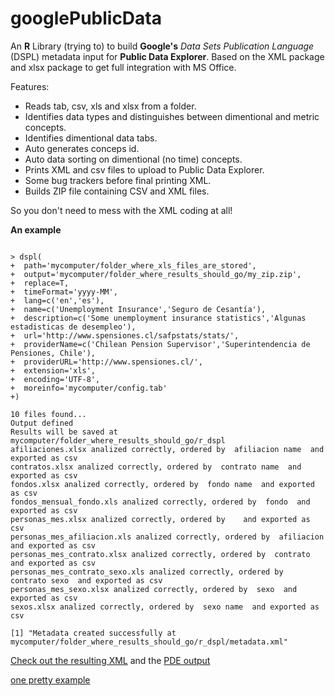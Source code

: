 # googlePublicData #
An **R** Library (trying to) to build **Google's** _Data Sets Publication Language_ (DSPL) metadata input for **Public Data Explorer**. Based on the XML package and xlsx package to get full integration with MS Office.

Features:
  * Reads tab, csv, xls and xlsx from a folder.
  * Identifies data types and distinguishes between dimentional and metric concepts.
  * Identifies dimentional data tabs.
  * Auto generates conceps id.
  * Auto data sorting on dimentional (no time) concepts.
  * Prints XML and csv files to upload to Public Data Explorer.
  * Some bug trackers before final printing XML.
  * Builds ZIP file containing CSV and XML files.

So you don't need to mess with the XML coding at all!

**An example**
```

> dspl(
+  path='mycomputer/folder_where_xls_files_are_stored',
+  output='mycomputer/folder_where_results_should_go/my_zip.zip',
+  replace=T,
+  timeFormat='yyyy-MM',
+  lang=c('en','es'),
+  name=c('Unemployment Insurance','Seguro de Cesantía'),
+  description=c('Some unemployment insurance statistics','Algunas estadisticas de desempleo'),
+  url='http://www.spensiones.cl/safpstats/stats/',
+  providerName=c('Chilean Pension Supervisor','Superintendencia de Pensiones, Chile'),
+  providerURL='http://www.spensiones.cl/',
+  extension='xls',
+  encoding='UTF-8',
+  moreinfo='mycomputer/config.tab'
+)

10 files found...
Output defined
Results will be saved at
mycomputer/folder_where_results_should_go/r_dspl
afiliaciones.xlsx analized correctly, ordered by  afiliacion name  and exported as csv
contratos.xlsx analized correctly, ordered by  contrato name  and exported as csv
fondos.xlsx analized correctly, ordered by  fondo name  and exported as csv
fondos_mensual_fondo.xls analized correctly, ordered by  fondo  and exported as csv
personas_mes.xlsx analized correctly, ordered by    and exported as csv
personas_mes_afiliacion.xls analized correctly, ordered by  afiliacion  and exported as csv
personas_mes_contrato.xlsx analized correctly, ordered by  contrato  and exported as csv
personas_mes_contrato_sexo.xls analized correctly, ordered by  contrato sexo  and exported as csv
personas_mes_sexo.xlsx analized correctly, ordered by  sexo  and exported as csv
sexos.xlsx analized correctly, ordered by  sexo name  and exported as csv

[1] "Metadata created successfully at mycomputer/folder_where_results_should_go/r_dspl/metadata.xml"
```

[Check out the resulting XML](https://code.google.com/p/rdspl/source/browse/example/r_pde/metadata.xml) and the [PDE output](http://www.google.com/publicdata/explore?ds=z7j7rseag2fj1j_&ctype=l&strail=false&bcs=d&nselm=h&met_y=afiliados_que_recibieron_pago_de_la_prestacion_por_cesantia&scale_y=lin&ind_y=false&rdim=sexo&idim=sexo:H:M:NA&ifdim=sexo&tdim=true&tstart=1035082800000&tend=1324350000000)

[one pretty example](http://www.google.com/publicdata/explore?ds=k9eg0lf9k0fgj_&ctype=b&strail=true&bcs=d&nselm=s&met_y=prom_de_escolaridad&scale_y=lin&ind_y=false&met_x=porc_pob_pobre&scale_x=lin&ind_x=false&met_s=tasa_de_desocupacion&scale_s=lin&ind_s=false&met_c=porc_de_menores_de_6_agnos_con_sobrepeso_u_obeso&scale_c=lin&ind_c=false&idim=region:II:IX:III:XI:XV:IV:VIII:X:XII:RM:VI:I:V:VII:XIV&ifdim=region&hl=es&dl=es&ind=false&icfg=k9eg0lf9k0fgj_%253A8%253Aregion%26%26II:::2009%7Ck9eg0lf9k0fgj_%253A8%253Aregion%26%26IX:::2009%7Ck9eg0lf9k0fgj_%253A8%253Aregion%26%26III:::2009%7Ck9eg0lf9k0fgj_%253A8%253Aregion%26%26XI:::2009%7Ck9eg0lf9k0fgj_%253A8%253Aregion%26%26XV:::2009%7Ck9eg0lf9k0fgj_%253A8%253Aregion%26%26IV:::2009%7Ck9eg0lf9k0fgj_%253A8%253Aregion%26%26VIII:::2009%7Ck9eg0lf9k0fgj_%253A8%253Aregion%26%26X:::2009%7Ck9eg0lf9k0fgj_%253A8%253Aregion%26%26XII:::2009%7Ck9eg0lf9k0fgj_%253A8%253Aregion%26%26RM:::2009%7Ck9eg0lf9k0fgj_%253A8%253Aregion%26%26VI:::2009%7Ck9eg0lf9k0fgj_%253A8%253Aregion%26%26I:::2009%7Ck9eg0lf9k0fgj_%253A8%253Aregion%26%26V:::2009%7Ck9eg0lf9k0fgj_%253A8%253Aregion%26%26VII:::2009%7Ck9eg0lf9k0fgj_%253A8%253Aregion%26%26XIV:::2009&iconSize=0.5&draft)